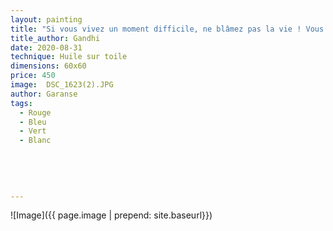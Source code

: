 ```yaml
---
layout: painting
title: "Si vous vivez un moment difficile, ne blâmez pas la vie ! Vous êtes juste en train de devenir plus fort." 
title_author: Gandhi
date: 2020-08-31
technique: Huile sur toile 
dimensions: 60x60
price: 450
image:  DSC_1623(2).JPG
author: Garanse
tags:
  - Rouge
  - Bleu
  - Vert
  - Blanc
  
  
  
  
  
---
```

![Image]({{ page.image | prepend: site.baseurl}})

